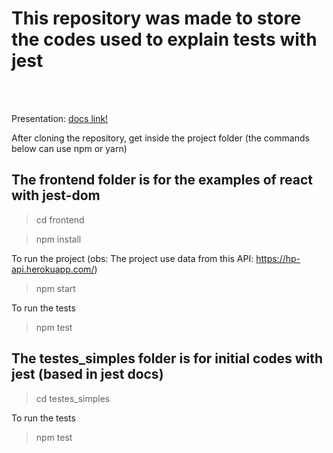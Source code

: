 # This repository was made to store the codes used to explain tests with jest
\
&nbsp;

Presentation: [docs link!](https://docs.google.com/presentation/d/1ciZoeV9y-hffGOWzNSfASdT1OXfRuqHx1s7EiLkC_7g/edit?usp=sharing)

After cloning the repository, get inside the project folder (the commands below can use npm or yarn)

## The frontend folder is for the examples of react with jest-dom

> cd frontend

> npm install

To run the project (obs: The project use data from this API: https://hp-api.herokuapp.com/)

> npm start

To run the tests

> npm test

## The testes_simples folder is for initial codes with jest (based in jest docs)

> cd testes_simples

To run the tests

> npm test

